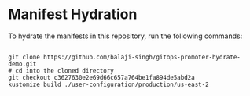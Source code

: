 
# Manifest Hydration

To hydrate the manifests in this repository, run the following commands:

```shell

git clone https://github.com/balaji-singh/gitops-promoter-hydrate-demo.git
# cd into the cloned directory
git checkout c3627630e2e69d66c657a764be1fa894de5abd2a
kustomize build ./user-configuration/production/us-east-2
```